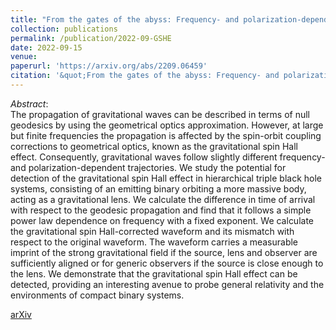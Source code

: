 ```yaml
---
title: "From the gates of the abyss: Frequency- and polarization-dependent lensing of gravitational waves in strong gravitational fields"
collection: publications
permalink: /publication/2022-09-GSHE
date: 2022-09-15
venue:
paperurl: 'https://arxiv.org/abs/2209.06459'
citation: '&quot;From the gates of the abyss: Frequency- and polarization-dependent lensing of gravitational waves in strong gravitational fields&quot; M. A. Oancea, R. Stiskalek, M. Zumalacárregui. <i>[arXiv:2209.06459]</i>.'
---
```


*Abstract*:<br>
The propagation of gravitational waves can be described in terms of null geodesics by using the geometrical optics approximation. However, at large but finite frequencies the propagation is affected by the spin-orbit coupling corrections to geometrical optics, known as the gravitational spin Hall effect. Consequently, gravitational waves follow slightly different frequency- and polarization-dependent trajectories. We study the potential for detection of the gravitational spin Hall effect in hierarchical triple black hole systems, consisting of an emitting binary orbiting a more massive body, acting as a gravitational lens. We calculate the difference in time of arrival with respect to the geodesic propagation and find that it follows a simple power law dependence on frequency with a fixed exponent. We calculate the gravitational spin Hall-corrected waveform and its mismatch with respect to the original waveform. The waveform carries a measurable imprint of the strong gravitational field if the source, lens and observer are sufficiently aligned or for generic observers if the source is close enough to the lens. We demonstrate that the gravitational spin Hall effect can be detected, providing an interesting avenue to probe general relativity and the environments of compact binary systems.

[arXiv](https://arxiv.org/abs/2209.06459) <br>
